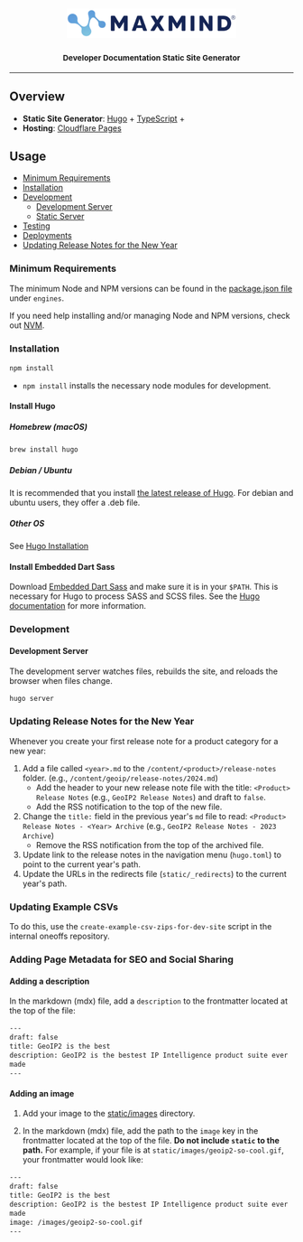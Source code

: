 <h3 align="center">
  <img
    alt="MaxMind"
    src="assets/maxmind-logo.svg"
    width="300"
  >
  <br>
  <br>
  <small>Developer Documentation Static Site Generator</small>
</h3>

* * *

## Overview

- **Static Site Generator**: [Hugo](https://gohugo.io/) +
  [TypeScript](https://www.typescriptlang.org/) +
- **Hosting**: [Cloudflare Pages](https://pages.cloudflare.com/)

## Usage

- [Minimum Requirements](#minimum-requirements)
- [Installation](#installation)
- [Development](#development)
  - [Development Server](#development-server)
  - [Static Server](#static-server)
- [Testing](#testing)
- [Deployments](#deployments)
- [Updating Release Notes for the New Year](#updating-release-notes-for-the-new-year)

### Minimum Requirements

The minimum Node and NPM versions can be found in the [package.json file](package.json) under `engines`.

If you need help installing and/or managing Node and NPM versions, check out [NVM](https://github.com/nvm-sh/nvm).

### Installation

```sh
npm install
```

- `npm install` installs the necessary node modules for development.

#### Install Hugo

##### Homebrew (macOS)

```sh
brew install hugo
```

##### Debian / Ubuntu

It is recommended that you install
[the latest release of Hugo](https://github.com/gohugoio/hugo/releases/latest).
For debian and ubuntu users, they offer a .deb file.

##### Other OS

See [Hugo Installation](https://gohugo.io/getting-started/installing/)

#### Install Embedded Dart Sass

Download
[Embedded Dart Sass](https://github.com/sass/dart-sass-embedded/releases) and
make sure it is in your `$PATH`. This is necessary for Hugo to process SASS and
SCSS files. See the
[Hugo documentation](https://gohugo.io/hugo-pipes/scss-sass/) for more
information.

### Development

#### Development Server

The development server watches files, rebuilds the site, and reloads the browser
when files change.

```sh
hugo server
```

### Updating Release Notes for the New Year

Whenever you create your first release note for a product category for a new
year:

1. Add a file called `<year>.md` to the `/content/<product>/release-notes`
folder. (e.g., `/content/geoip/release-notes/2024.md`)
    - Add the header to your new release note file with the title: `<Product> Release Notes`
(e.g., `GeoIP2 Release Notes`) and draft to `false`.
    - Add the RSS notification to the top of the new file.
2. Change the `title:` field in the previous year's `md` file to read: `<Product> Release Notes - <Year> Archive`
(e.g., `GeoIP2 Release Notes - 2023 Archive`)
    - Remove the RSS notification from the top of the archived file.
3. Update link to the release notes in the navigation menu (`hugo.toml`) to point to the current year's path.
4. Update the URLs in the redirects file (`static/_redirects`) to the current year's path.

### Updating Example CSVs

To do this, use the `create-example-csv-zips-for-dev-site` script in the
internal oneoffs repository.

### Adding Page Metadata for SEO and Social Sharing

#### Adding a description
In the markdown (mdx) file, add a `description` to the frontmatter located at the top of the file:
```
---
draft: false
title: GeoIP2 is the best
description: GeoIP2 is the bestest IP Intelligence product suite ever made
---
```

#### Adding an image

1. Add your image to the [static/images](static/images) directory.

2. In the markdown (mdx) file, add the path to the `image` key in the frontmatter located at the top of the file. **Do not include `static` to the path.** For example, if your file is at `static/images/geoip2-so-cool.gif`, your frontmatter would look like:

```
---
draft: false
title: GeoIP2 is the best
description: GeoIP2 is the bestest IP Intelligence product suite ever made
image: /images/geoip2-so-cool.gif
---
```
